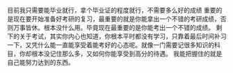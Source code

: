 目前我只需要能毕业就行，拿个毕业证的程度就行，不需要多么好的成绩
重要的是现在要开始准备好考研的复习，最重要的就是你能拿出一个不错的考研成绩，否则万事皆休。根本没什么用。毕竟现在最重要的是你能考出一个不错的成绩。
剩下的关于考试，其实你内心也知道，你根本平时都没有学习，只靠着最后时间补习一下，又凭什么能一直能享受着能考好的心态呢。就像一门需要记很多知识的科目，你却根本没记住那么多，又如何你能享受到高分的待遇。
我能把握住的就是自己能努力达到的东西。